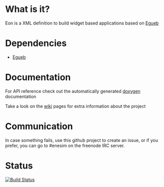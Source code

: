 What is it?
===========
Eon is a XML definition to build widget based applications based on [Egueb](https://www.github.com/turran/egueb)

Dependencies
============
+ [Egueb](https://www.github.com/turran/egueb)

Documentation
=============
For API reference check out the automatically generated [doxygen](https://turran.github.io/egueb/docs/index.html) documentation

Take a look on the [wiki](https://github.com/turran/eon/wiki) pages for extra information about the project

Communication
=============
In case something fails, use this github project to create an issue, or if you prefer, you can go to #enesim on the freenode IRC server.

Status
======
[![Build Status](https://drone.io/github.com/turran/egueb/status.png)](https://drone.io/github.com/turran/egueb/latest)
